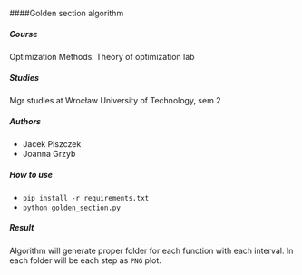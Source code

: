 ####Golden section algorithm

##### Course
Optimization Methods: Theory of optimization lab


##### Studies
Mgr studies at Wrocław University of Technology, sem 2

##### Authors
- Jacek Piszczek
- Joanna Grzyb

##### How to use

- `pip install -r requirements.txt`
- `python golden_section.py`

##### Result
Algorithm will generate proper folder for each function with 
each interval. In each folder will be each step as `PNG` plot.